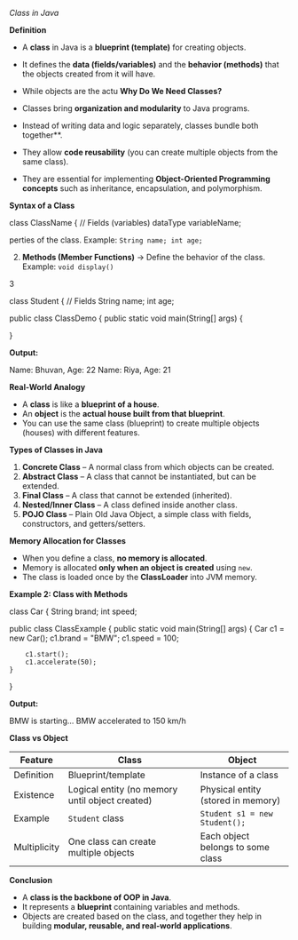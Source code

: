

 *Class in Java*

**Definition**

* A **class** in Java is a **blueprint (template)** for creating objects.
* It defines the **data (fields/variables)** and the **behavior (methods)** that the objects created from it will have.
* While objects are the actu
 **Why Do We Need Classes?**

* Classes bring **organization and modularity** to Java programs.
* Instead of writing data and logic separately, classes bundle both together**.
* They allow **code reusability** (you can create multiple objects from the same class).
* They are essential for implementing **Object-Oriented Programming concepts** such as inheritance, encapsulation, and polymorphism.


 **Syntax of a Class**


class ClassName {
    // Fields (variables)
    dataType variableName;

perties of the class.
   Example: `String name; int age;`

2. **Methods (Member Functions)** → Define the behavior of the class.
   Example: `void display()`

3

class Student {
    // Fields
    String name;
    int age;

   
public class ClassDemo {
    public static void main(String[] args) {

}


**Output:**


Name: Bhuvan, Age: 22
Name: Riya, Age: 21


 **Real-World Analogy**

* A **class** is like a **blueprint of a house**.
* An **object** is the **actual house built from that blueprint**.
* You can use the same class (blueprint) to create multiple objects (houses) with different features.



**Types of Classes in Java**

1. **Concrete Class** – A normal class from which objects can be created.
2. **Abstract Class** – A class that cannot be instantiated, but can be extended.
3. **Final Class** – A class that cannot be extended (inherited).
4. **Nested/Inner Class** – A class defined inside another class.
5. **POJO Class** – Plain Old Java Object, a simple class with fields, constructors, and getters/setters.



 **Memory Allocation for Classes**

* When you define a class, **no memory is allocated**.
* Memory is allocated **only when an object is created** using `new`.
* The class is loaded once by the **ClassLoader** into JVM memory.



 **Example 2: Class with Methods**

class Car {
    String brand;
    int speed;



public class ClassExample {
    public static void main(String[] args) {
        Car c1 = new Car();
        c1.brand = "BMW";
        c1.speed = 100;

        c1.start();
        c1.accelerate(50);
    }
}


**Output:**

BMW is starting...
BMW accelerated to 150 km/h




 **Class vs Object**

| Feature      | Class                                           | Object                             |
| ------------ | ----------------------------------------------- | ---------------------------------- |
| Definition   | Blueprint/template                              | Instance of a class                |
| Existence    | Logical entity (no memory until object created) | Physical entity (stored in memory) |
| Example      | `Student` class                                 | `Student s1 = new Student();`      |
| Multiplicity | One class can create multiple objects           | Each object belongs to some class  |



 **Conclusion**

* A **class is the backbone of OOP in Java**.
* It represents a **blueprint** containing variables and methods.
* Objects are created based on the class, and together they help in building **modular, reusable, and real-world applications**.
